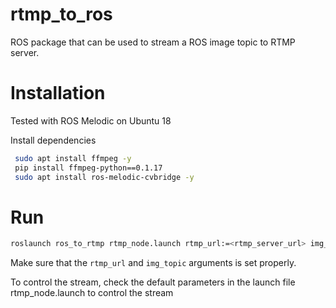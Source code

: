 # rtmp_to_ros
ROS package that can be used to stream a ROS image topic to RTMP server.

# Installation
Tested with ROS Melodic on Ubuntu 18

Install dependencies
```bash
 sudo apt install ffmpeg -y
 pip install ffmpeg-python==0.1.17
 sudo apt install ros-melodic-cvbridge -y
```

# Run
```bash
roslaunch ros_to_rtmp rtmp_node.launch rtmp_url:=<rtmp_server_url> img_topic:=<image/topic>
```
Make sure that the `rtmp_url` and `img_topic` arguments is set properly.

To control the stream, check the default parameters in the launch file rtmp_node.launch to control the stream
